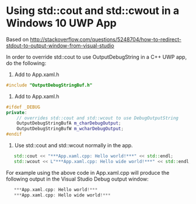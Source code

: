 # Using std::cout and std::cwout in a Windows 10 UWP App

Based on http://stackoverflow.com/questions/5248704/how-to-redirect-stdout-to-output-window-from-visual-studio

In order to override std::cout to use OutputDebugString in a C++ UWP app, do the following:

1. Add to App.xaml.h
```c++
#include "OutputDebugStringBuf.h" 
```

1. Add to App.xaml.h
```c++
#ifdef _DEBUG
private:
    // overrides std::cout and std::wcout to use DebugOutputString
    OutputDebugStringBufA m_charDebugOutput;
    OutputDebugStringBufW m_wcharDebugOutput;
#endif
```

1. Use std::cout and std::wcout normally in the app. 
 ```c++
    std::cout << "***App.xaml.cpp: Hello world!***" << std::endl;
    std::wcout << L"***App.xaml.cpp: Hello wide world!***" << std::endl;
```

For example using the above code in  App.xaml.cpp will produce the following output in the Visual Studio Debug output window:
 ```c++
    ***App.xaml.cpp: Hello world!***
    ***App.xaml.cpp: Hello wide world!***
```

